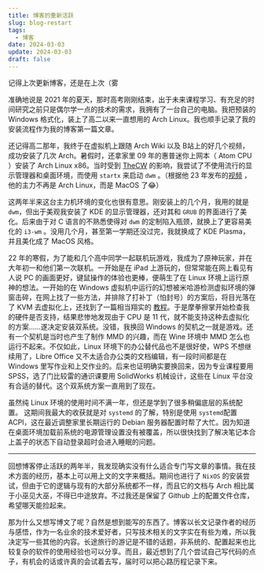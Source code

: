 ```yaml
---
title: 博客的重新活跃
slug: blog-restart
tags:
  - 博客
date: 2024-03-03
update: 2024-03-03
draft: false
---
```

记得上次更新博客，还是在上次（雾

准确地说是 2021 年的夏天，那时高考刚刚结束，出于未来课程学习、有充足的时间研究之前只是偶尔学一点的技术的需求，我拥有了一台自己的电脑。我把预装的 Windows 格式化，装上了高二以来一直想用的 Arch Linux。我也顺手记录了我的安装流程作为我的博客第一篇文章。

还记得高二那年，我终于在虚拟机上跟随 Arch Wiki 以及 B站上的好几个视频，成功安装了几次 Arch。暑假时，还拿家里 09 年的惠普迷你上网本（ Atom CPU ）安装了 Arch Linux x86。当时受到 [TheCW](https://space.bilibili.com/13081489) 的影响，我尝试了不使用流行的显示管理器和桌面环境，而使用 `startx` 来启动 `dwm` 。（根据他 23 年发布的[视频](https://www.bilibili.com/video/BV1zc411T7j7/) ，他的主力不再是 Arch Linux，而是 MacOS 了😂）

这两年半来这台主力机环境的变化也很有意思。刚安装上的几个月，我用的就是 `dwm`，但出于美观我安装了 KDE 的显示管理器，还对其和 `GRUB` 的界面进行了美化。后来由于对 C 语言的不熟悉使得对 `dwm` 的定制陷入瓶颈，就换上了更容易美化的 `i3-wm` 。没用几个月，甚至第一学期还没过完，我就换成了 KDE Plasma，并且美化成了 MacOS 风格。

22 年的寒假，为了能和几个高中同学一起联机玩游戏，我成为了原神玩家，并在大年初一和他们第一次联机。一开始是在 iPad 上游玩的，但常常能在网上看见有人说 PC 的画面更好，键鼠操作的体验也更棒，便萌生了在 Linux 环境上运行原神的想法。一开始的在 Windows 虚拟机中运行的幻想被米哈游检测虚拟环境的弹窗击碎，在网上找了一些方法，并排除了打补丁（怕封号）的方案后，将目光落在了 KVM 去虚拟化上，还找到了一篇相当翔实的 [教程](https://lantian.pub/article/modify-computer/laptop-intel-nvidia-optimus-passthrough.lantian/)。于是摩拳擦掌开始检查我的硬件是否支持，结果悲惨地发现由于 CPU 是 11 代，就不能支持这种去虚拟化的方案……遂决定安装双系统。没错，我换回 Windows 的契机之一就是游戏。还有一个契机是当时也产生了制作 MMD 的兴趣，而在 Wine 环境中 MMD 怎么也运行不起来。不仅如此，Linux 环境下的办公替代品也不是很好使，WPS 不想继续用了，Libre Office 又不太适合办公类的文档编辑，有一段时间都是在 Windows 里写作业和上交作业的。后来也证明确实要换回来，因为专业课程要用 SPSS，选了门比较雷的通识课要用 SolidWorks 机械设计，这些在 Linux 平台没有合适的替代。这个双系统方案一直用到了现在。

虽然纯 Linux 环境的使用时间不满一年，但还是学到了很多稍偏底层的系统配置。 这期间我最大的收获就是对 `systemd` 的了解，特别是使用 `systemd`配置ACPI，这在最近调整家里长期运行的 Debian 服务器配置时帮了大忙。因为知道在桌面环境加载前系统的电源管理设置没有被覆盖，所以很快找到了解决笔记本合上盖子的状态下自动登录超时会进入睡眠的问题。

---

回想博客停止活跃的两年半，我发现确实没有什么适合专门写文章的事情。我在技术方面的经历，基本上可以用上文的文字来概括。期间也进行了 `NixOS` 的安装尝试，但由于它的逻辑与现有的大部分系统都不一样，而且它的文档与 Arch 相比属于小巫见大巫，不得已中途放弃。不过我还是保留了 Github 上的配置文件仓库，希望哪天能捡起来。

那为什么又想写博文了呢？自然是想到能写的东西了。博客以长文记录作者的经历与感悟，作为一名业余的技术爱好者，只写技术相关的文字实在有些为难，所以我决定写一些其他的内容。长途旅行的游记是不错的话题，非系统的、配置起来也比较复杂的软件的使用经验也可以分享。而且，最近想到了几个尝试自己写代码的点子，有机会的话或许真的会试着去写，届时可以把心路历程记录下来。
